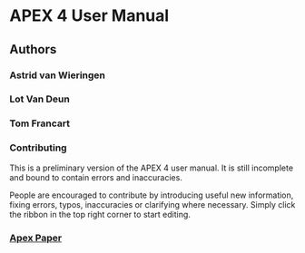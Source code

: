 # APEX 4 User Manual

## Authors
### Astrid van Wieringen
### Lot Van Deun
### Tom Francart

### Contributing
This is a preliminary version of the APEX 4 user manual. It
is still incomplete and bound to contain errors and inaccuracies.

People are encouraged to contribute by introducing useful new information,
fixing errors, typos, inaccuracies or clarifying where necessary.
Simply click the ribbon in the top right corner to start editing.

### [Apex Paper](https://lirias.kuleuven.be/handle/123456789/184286)

